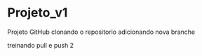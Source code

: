 # Projeto_v1
Projeto GitHub
clonando o repositorio
adicionando nova branche 


treinando pull e push 2